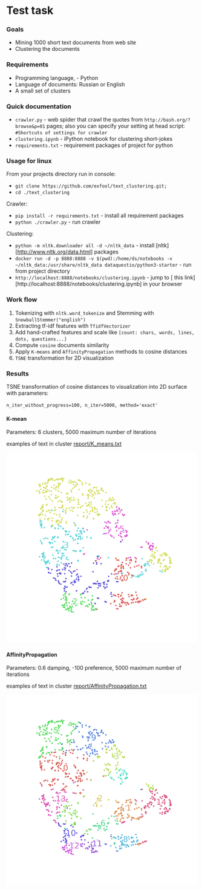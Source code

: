 # Test task



### Goals

- Mining 1000 short text documents from web site
- Clustering the documents

### Requirements

- Programming language, - Python
- Language of documents: Russian or English
- A small set of clusters

### Quick documentation

- `crawler.py` - web spider that crawl the quotes from `http://bash.org/?browse&p=01` pages; also you can specify your setting at head script: `#Shortcuts of settings for crawler`
- `clustering.ipynb` - iPython notebook for clustering short-jokes
- `requirements.txt` - requirement packages of project for python

### Usage for linux

From your projects directory run in console:

- `git clone https://github.com/exfool/text_clustering.git; `
- `cd ./text_clustering`

Crawler:

- `pip install -r requirements.txt`  - install all requirement packages
- `python ./crawler.py` - run crawler

Clustering:

- `python -m nltk.downloader all -d ~/nltk_data` - install [nltk][http://www.nltk.org/data.html] packages
- `docker run -d -p 8888:8888 -v $(pwd):/home/ds/notebooks -v ~/nltk_data:/usr/share/nltk_data dataquestio/python3-starter`  - run from project directory
- `http://localhost:8888/notebooks/clustering.ipynb` - jump to [ this link][http://localhost:8888/notebooks/clustering.ipynb] in your browser



### Work flow

1. Tokenizing with `nltk.word_tokenize` and Stemming with `SnowballStemmer("english")`
2. Extracting tf-idf features with `TfidfVectorizer`
3. Add hand-crafted features and scale like `[count: chars, words, lines, dots, questions...]`
4. Compute `cosine` documents similarity
5. Apply  `K-means` and `AffinityPropagation` methods to cosine distances
6. `TSNE` transformation for 2D visualization



### Results

TSNE transformation of cosine distances to visualization into 2D surface with parameters: 

​	`n_iter_without_progress=100, n_iter=5000, method='exact'`

#### K-mean

Parameters: 6 clusters, 5000 maximum number of iterations

examples of text in cluster [report/K_means.txt](report/K_means.txt)

![km](report/km.png)

#### AffinityPropagation

Parameters: 0.6 damping, -100 preference, 5000 maximum number of iterations

examples of text in cluster [report/AffinityPropagation.txt](report/AffinityPropagation.txt)

![af](report/af.png)
